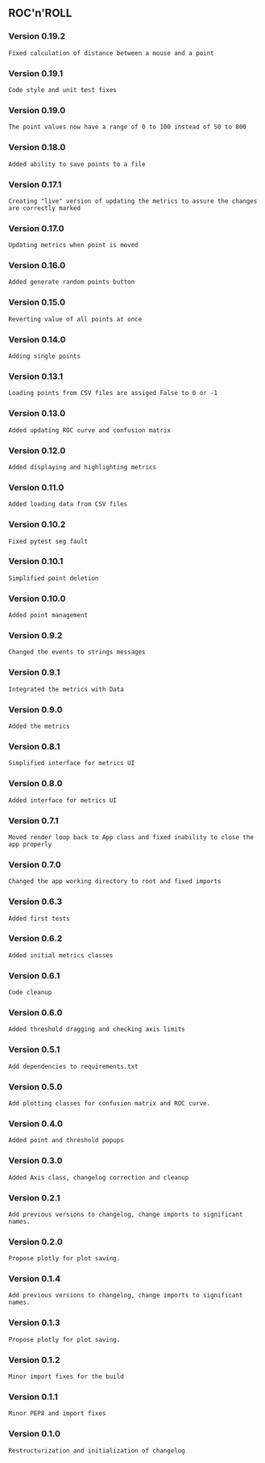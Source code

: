 ## ROC'n'ROLL

### Version 0.19.2
    Fixed calculation of distance between a mouse and a point 

### Version 0.19.1
    Code style and unit test fixes

### Version 0.19.0
    The point values now have a range of 0 to 100 instead of 50 to 800

### Version 0.18.0
    Added ability to save points to a file

### Version 0.17.1
    Creating "live" version of updating the metrics to assure the changes are correctly marked

### Version 0.17.0
    Updating metrics when point is moved

### Version 0.16.0
    Added generate random points button

### Version 0.15.0
    Reverting value of all points at once

### Version 0.14.0
    Adding single points

### Version 0.13.1
    Loading points from CSV files are assiged False to 0 or -1

### Version 0.13.0
    Added updating ROC curve and confusion matrix

### Version 0.12.0
    Added displaying and highlighting metrics

### Version 0.11.0
    Added loading data from CSV files

### Version 0.10.2
    Fixed pytest seg fault

### Version 0.10.1
    Simplified point deletion

### Version 0.10.0
    Added point management

### Version 0.9.2
    Changed the events to strings messages

### Version 0.9.1
    Integrated the metrics with Data

### Version 0.9.0
    Added the metrics

### Version 0.8.1
    Simplified interface for metrics UI

### Version 0.8.0
    Added interface for metrics UI

### Version 0.7.1
    Moved render loop back to App class and fixed inability to close the app properly

### Version 0.7.0
    Changed the app working directory to root and fixed imports

### Version 0.6.3
    Added first tests

### Version 0.6.2
    Added initial metrics classes

### Version 0.6.1
    Code cleanup

### Version 0.6.0
    Added threshold dragging and checking axis limits

### Version 0.5.1
    Add dependencies to requirements.txt

### Version 0.5.0
    Add plotting classes for confusion matrix and ROC curve.

### Version 0.4.0
    Added point and threshold popups

### Version 0.3.0
    Added Axis class, changelog correction and cleanup

### Version 0.2.1
    Add previous versions to changelog, change imports to significant names.

### Version 0.2.0
    Propose plotly for plot saving.

### Version 0.1.4
    Add previous versions to changelog, change imports to significant names.

### Version 0.1.3
    Propose plotly for plot saving.

### Version 0.1.2
    Minor import fixes for the build

### Version 0.1.1
    Minor PEP8 and import fixes

### Version 0.1.0
    Restructurization and initialization of changelog
